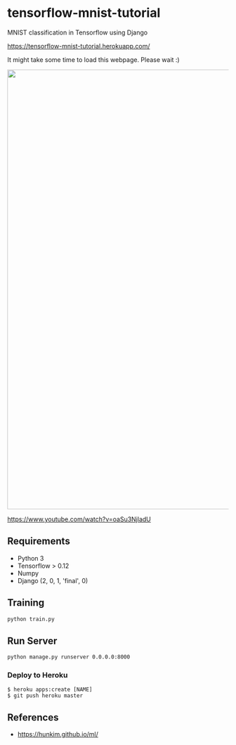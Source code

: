 # tensorflow-mnist-tutorial
MNIST classification in Tensorflow using Django

https://tensorflow-mnist-tutorial.herokuapp.com/


It might take some time to load this webpage. Please wait :)

<img src="./images/mnist_short.gif" width = "1000px" >

https://www.youtube.com/watch?v=oaSu3NjladU


## Requirements
- Python 3
- Tensorflow > 0.12
- Numpy
- Django (2, 0, 1, 'final', 0)


## Training
```bash
python train.py
```


## Run Server
```bash
python manage.py runserver 0.0.0.0:8000
```

### Deploy to Heroku ###
    $ heroku apps:create [NAME]
    $ git push heroku master

## References
 - https://hunkim.github.io/ml/

